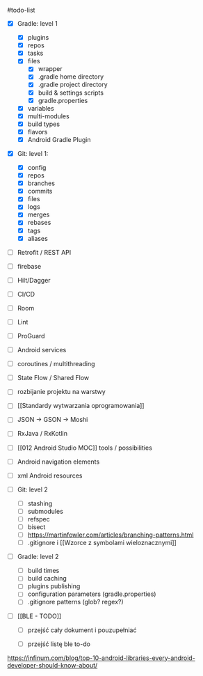 #todo-list 

- [x] Gradle: level 1
	- [x] plugins
	- [x] repos
	- [x] tasks
	- [x] files
		- [x] wrapper
		- [x] .gradle home directory
		- [x] .gradle project directory
		- [x] build & settings scripts
		- [x] gradle.properties
	- [x] variables
	- [x] multi-modules
	- [x] build types
	- [x] flavors
	- [x] Android Gradle Plugin
- [x] Git: level 1:
	- [x] config
	- [x] repos
	- [x] branches
	- [x] commits
	- [x] files
	- [x] logs
	- [x] merges
	- [x] rebases
	- [x] tags
	- [x] aliases
- [ ] Retrofit / REST API
- [ ] firebase
- [ ] Hilt/Dagger
- [ ] CI/CD
- [ ] Room
- [ ] Lint
- [ ] ProGuard
- [ ] Android services

- [ ] coroutines / multithreading
- [ ] State Flow / Shared Flow
- [ ] rozbijanie projektu na warstwy
- [ ] [[Standardy wytwarzania oprogramowania]]
- [ ] JSON -> GSON -> Moshi
- [ ] RxJava / RxKotlin

- [ ] [[012 Android Studio MOC]] tools / possibilities
- [ ] Android navigation elements
- [ ] xml Android resources
- [ ] Git: level 2
	- [ ] stashing
	- [ ] submodules
	- [ ] refspec
	- [ ] bisect
	- [ ] https://martinfowler.com/articles/branching-patterns.html
	- [ ] .gitignore i [[Wzorce z symbolami wieloznacznymi]]
- [ ] Gradle: level 2
	- [ ] build times
	- [ ] build caching
	- [ ] plugins publishing
	- [ ] configuration parameters (gradle.properties)
	- [ ] .gitignore patterns (glob? regex?)

- [ ] [[BLE - TODO]]
	- [ ] przejść cały dokument i pouzupełniać
	- [ ] przejść listę ble to-do


https://infinum.com/blog/top-10-android-libraries-every-android-developer-should-know-about/
